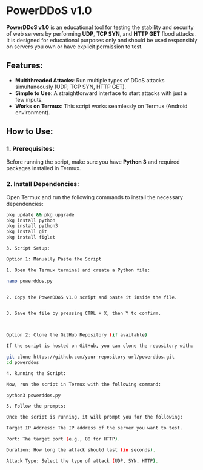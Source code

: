 # PowerDDoS v1.0

**PowerDDoS v1.0** is an educational tool for testing the stability and security of web servers by performing **UDP**, **TCP SYN**, and **HTTP GET** flood attacks. It is designed for educational purposes only and should be used responsibly on servers you own or have explicit permission to test.

## Features:
- **Multithreaded Attacks**: Run multiple types of DDoS attacks simultaneously (UDP, TCP SYN, HTTP GET).
- **Simple to Use**: A straightforward interface to start attacks with just a few inputs.
- **Works on Termux**: This script works seamlessly on Termux (Android environment).

## How to Use:

### **1. Prerequisites**:
Before running the script, make sure you have **Python 3** and required packages installed in Termux.

### **2. Install Dependencies**:

Open Termux and run the following commands to install the necessary dependencies:

```bash
pkg update && pkg upgrade
pkg install python
pkg install python3
pkg install git
pkg install figlet

3. Script Setup:

Option 1: Manually Paste the Script

1. Open the Termux terminal and create a Python file:

nano powerddos.py


2. Copy the PowerDDoS v1.0 script and paste it inside the file.


3. Save the file by pressing CTRL + X, then Y to confirm.



Option 2: Clone the GitHub Repository (if available)

If the script is hosted on GitHub, you can clone the repository with:

git clone https://github.com/your-repository-url/powerddos.git
cd powerddos

4. Running the Script:

Now, run the script in Termux with the following command:

python3 powerddos.py

5. Follow the prompts:

Once the script is running, it will prompt you for the following:

Target IP Address: The IP address of the server you want to test.

Port: The target port (e.g., 80 for HTTP).

Duration: How long the attack should last (in seconds).

Attack Type: Select the type of attack (UDP, SYN, HTTP).

